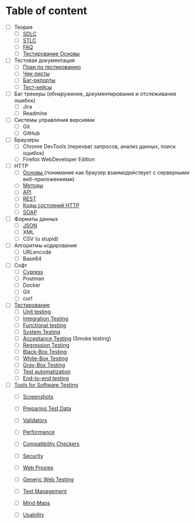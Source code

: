 # Table of content



* [ ] Теория
  * [ ] [SDLC](sdlc.md)
  * [ ] [STLC](stlc.md)
  * [ ] [FAQ](faq.md)
  * [ ] [Тестирование Основы](testing-basics.md)
* [ ] Тестовая документация
  * [ ] [План по тестированию](testovaya-dokumentaciya/test-plan.md)
  * [ ] [Чек-листы](testovaya-dokumentaciya/check-list.md)
  * [ ] [Баг-репорты](testovaya-dokumentaciya/bug-report.md)
  * [ ] [Тест-кейсы](testovaya-dokumentaciya/test-cases.md)
* [ ] Баг трекеры \(обнаружение, документирование и отслеживание ошибок\)
  * [ ] Jira
  * [ ] Readmine
* [ ] Системы управления версиями
  * [ ] Git
  * [ ] GitHub
* [ ] Браузеры
  * [ ] Chrome DevTools \(перехват запросов, анализ данных, поиск ошибок\)
  * [ ] Firefox WebDeveloper Edition
* [ ] HTTP
  * [ ] [Основы ](http/basics-http.md)\(понимание как браузер взаимодействует с серверными веб-приложениями\)
  * [ ] [Методы](http/basics-http.md#metody)
  * [ ] [API](http/api.md)
  * [ ] [REST](http/rest.md)
  * [ ] [Коды состояний HTTP](http/rest.md#20e3)
  * [ ] [SOAP](http/soap.md)
* [ ] Форматы данных
  * [ ] [JSON](formaty-dannykh/json.md)
  * [ ] XML
  * [ ] CSV \(u stupid\)
* [ ] Алгоритмы кодирования
  * [ ] URLencode
  * [ ] Base64
* [ ] Софт
  * [ ] [Cypress](software/cypress.md)
  * [ ] Postman
  * [ ] Docker
  * [ ] Git
  * [ ] curl
* [ ] [Тестирование](testirovanie/testing.md)
  * [ ] [Unit testing](testirovanie/testing.md#unit-testing)
  * [ ] [Integration Testing](testirovanie/testing.md#integration-testing)
  * [ ] [Functional testing](testirovanie/testing.md#functional-testing)
  * [ ] [System Testing](testirovanie/testing.md#system-testing)
  * [ ] [Acceptance Testing](testirovanie/testing.md#acceptance-testing-smoke-testing) \(Smoke testing\)
  * [ ] [Regression Testing](testirovanie/testing.md#regression-testing)
  * [ ] [Black-Box Testing](testirovanie/testing.md#black-box-testing)
  * [ ] [White-Box Testing](testirovanie/testing.md#white-box-testing)
  * [ ] [Gray-Box Testing](testirovanie/testing.md#grey-box-testing)
  * [ ] [Test automatization](testirovanie/testing.md#test-automatization)
  * [ ] [End-to-end testing](testirovanie/testing.md#end-to-end-testing)
* [ ] [Tools for Software Testing](tools-1/tools.md)
  * [ ] [Screenshots](tools-1/tools.md#screenshots)
  * [ ] [Preparing Test Data](tools-1/tools.md#preparing-test-data)
  * [ ] [Validators](tools-1/tools.md#validators)
  * [ ] [Performance](tools-1/tools.md#performance)
  * [ ] [Compatibility Checkers](tools-1/tools.md#compatibility-checkers)
  * [ ] [Security](tools-1/tools.md#security)
  * [ ] [Web Proxies](tools-1/tools.md#web-proxies)
  * [ ] [Generic Web Testing](tools-1/tools.md#generic-web-testing)
  * [ ] [Test Management](tools-1/tools.md#test-management)
  * [ ] [Mind Maps](tools-1/tools.md#mind-maps)
  * [ ] [Usability](tools-1/tools.md#usability)



